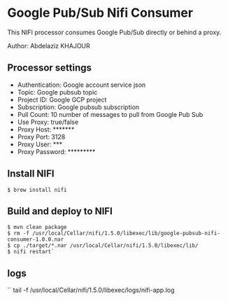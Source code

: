 # Google Pub/Sub Nifi Consumer

This NIFI processor consumes Google Pub/Sub directly or behind a proxy.

Author: Abdelaziz KHAJOUR


## Processor settings 
- Authentication: Google account service json
- Topic: Google pubsub topic
- Project ID: Google GCP project
- Subscription: Google pubsub subscription
- Pull Count: 10 number of messages to pull from Google Pub Sub
- Use Proxy: true/false
- Proxy Host: *******
- Proxy Port: 3128
- Proxy User: ***
- Proxy Password: *********


## Install NIFI 

``` 
$ brew install nifi 
```  

## Build and deploy to NIFI

```
$ mvn clean package
$ rm -f /usr/local/Cellar/nifi/1.5.0/libexec/lib/google-pubsub-nifi-consumer-1.0.0.nar
$ cp ./target/*.nar /usr/local/Cellar/nifi/1.5.0/libexec/lib/
$ nifi restart`

```


## logs
``
tail -f /usr/local/Cellar/nifi/1.5.0/libexec/logs/nifi-app.log
```


